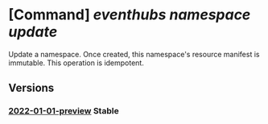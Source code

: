 # [Command] _eventhubs namespace update_

Update a namespace. Once created, this namespace's resource manifest is immutable. This operation is idempotent.

## Versions

### [2022-01-01-preview](/Resources/mgmt-plane/L3N1YnNjcmlwdGlvbnMve30vcmVzb3VyY2Vncm91cHMve30vcHJvdmlkZXJzL21pY3Jvc29mdC5ldmVudGh1Yi9uYW1lc3BhY2VzL3t9/2022-01-01-preview.xml) **Stable**

<!-- mgmt-plane /subscriptions/{}/resourcegroups/{}/providers/microsoft.eventhub/namespaces/{} 2022-01-01-preview -->
